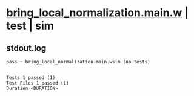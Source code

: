 # [bring_local_normalization.main.w](../../../../../examples/tests/valid/bring_local_normalization.main.w) | test | sim

## stdout.log
```log
pass ─ bring_local_normalization.main.wsim (no tests)
 
 
Tests 1 passed (1)
Test Files 1 passed (1)
Duration <DURATION>
```

